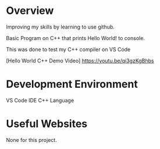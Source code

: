 # Overview

Improving my skills by learning to use github.

Basic Program on C++ that prints Hello World! to console.

This was done to test my C++ compiler on VS Code


[Hello World C++ Demo Video] https://youtu.be/qi3gzKgBhbs

# Development Environment

VS Code IDE
C++ Language

# Useful Websites

None for this project.
